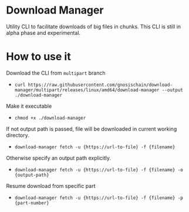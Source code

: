 
# Download Manager

Utility CLI to facilitate downloads of big files in chunks. This CLI is still in alpha phase and experimental.

# How to use it

Download the CLI from `multipart` branch

- `curl https://raw.githubusercontent.com/gnosischain/download-manager/multipart/releases/linux/amd64/download-manager --output ./download-manager`

Make it executable

- `chmod +x ./download-manager`

If not output path is passed, file will be downloaded in current working directory.

- `download-manager fetch -u {https://url-to-file} -f {filename}`

Otherwise specify an output path explicitly.

- `download-manager fetch -u {https://url-to-file} -f {filename} -o {output-path}`

Resume download from specific part

- `download-manager fetch -u {https://url-to-file} -f {filename} -p {part-number}`
